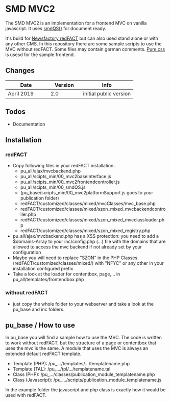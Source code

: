 # SMD MVC2

The SMD MVC2 is an implementation for a frontend MVC on vanilla javascript. It uses [smdQS()](https://github.com/schwaebischmediadigital/smdqs) for document ready.

It's build for [Newsfactory redFACT](https://www.newsfactory.de/solutions/cms-redfact.html) but can also used stand alone or with any other CMS. In this repository there are some sample scripts to use the MVC without redFACT. Some files may contain german comments. [Pure.css](https://purecss.io/) is usesd for the sample frontend.

## Changes

|&nbsp;&nbsp;&nbsp;&nbsp;&nbsp;&nbsp;&nbsp;&nbsp;&nbsp;Date&nbsp;&nbsp;&nbsp;&nbsp;&nbsp;&nbsp;&nbsp;&nbsp;&nbsp;&nbsp;|&nbsp;&nbsp;&nbsp;Version&nbsp;&nbsp;&nbsp;| Info |
|---|---|---|
| April 2019 | 2.0 | initial public version |

## Todos
- Documentation

## Installation
### redFACT
* Copy following files in your redFACT installation:
  - pu_all/ajax/mvcbackend.php
  - pu_all/scipts_min/00_mvc2baseInterface.js
  - pu_all/scipts_min/00_mvc2frontendcontroller.js
  - pu_all/scipts_min/00_smdQS.js
  - (pu_base/scripts_min/00_mvc2platformSupport.js goes to your publication folder)
  - redFACT/customized/classes/mixed/mvcClasses/mvc_base.php
  - redFACT/customized/classes/mixed/szon_mixed_mvcbackendcontroller.php
  - redFACT/customized/classes/mixed/szon_mixed_mvcclassloader.php
  - redFACT/customized/classes/mixed/szon_mixed_registry.php
* pu_all/ajax/mvcbackend.php has a XSS protection: you need to add a $domains-Array to your inc/config.php (...) file with the domains that are allowed to access the mvc backend if not already set by your configuration
* Maybe you will need to replace "SZON" in the PHP Classes (redFACT/customized/classes/mixed/) with "NFYC" or any other in your installation configured prefix
* Take a look at the loader for contentbox, page,... in pu_all/templates/frontendbox.php
  
### without redFACT
  * just copy the whole folder to your webserver and take a look at the pu_base and inc folders.

## pu_base / How to use

In pu_base you will find a sample how to use the MVC. The code is written to work without redFACT, but the structure of a page or contentbox that uses the mvc is the same. A module that uses the MVC is always an extended default redFACT template.

- Template (PHP): /pu_.../templates/.../templatename.php
- Template (TAL): /pu_.../tpl/.../templatename.tal
- Class (PHP): /pu_.../classes/publication_module_templatename.php
- Class (Javascript): /pu_.../scripts/publication_module_templatename.js

In the example folder the javascript and php class is exactly how it would be used with redFACT.
